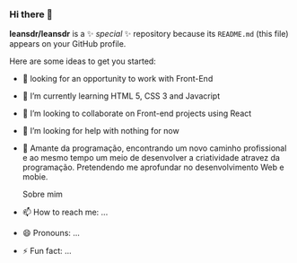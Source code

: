 ### Hi there 👋


**leansdr/leansdr** is a ✨ _special_ ✨ repository because its `README.md` (this file) appears on your GitHub profile.

Here are some ideas to get you started:

- 🔭 looking for an opportunity to work with Front-End
- 🌱 I’m currently learning HTML 5, CSS 3 and Javacript
- 👯 I’m looking to collaborate on Front-end projects using React
- 🤔 I’m looking for help with nothing for now
- 💬 Amante da programação, encontrando um novo caminho profissional e ao mesmo tempo um meio de desenvolver a criatividade atravez da programação. Pretendendo me aprofundar no desenvolvimento Web e mobie.
  
  Sobre mim

- 📫 How to reach me: ...
- 😄 Pronouns: ...
- ⚡ Fun fact: ...

